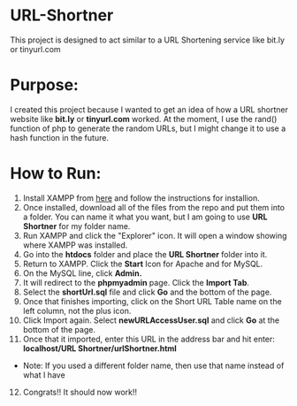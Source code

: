 # URL-Shortner
This project is designed to act similar to a URL Shortening service like bit.ly or tinyurl.com

# Purpose:
I created this project because I wanted to get an idea of how a URL shortner website like **bit.ly** or **tinyurl.com** worked. At the moment, I use the rand() function of php to generate the random URLs, but I might change it to use a hash function in the future.
# How to Run:
1. Install XAMPP from <a href="https://www.apachefriends.org/index.html">here</a> and follow the instructions for installion.
2. Once installed, download all of the files from the repo and put them into a folder. You can name it what you want, but I am going to use **URL Shortner** for my folder name.
3. Run XAMPP and click the "Explorer" icon. It will open a window showing where XAMPP was installed.
4. Go into the **htdocs** folder and place the **URL Shortner** folder into it.
5. Return to XAMPP. Click the **Start** Icon for Apache and for MySQL.
6. On the MySQL line, click **Admin.**
7. It will redirect to the **phpmyadmin** page. Click the **Import Tab**.
8. Select the **shortUrl.sql** file and click **Go** and the bottom of the page.
9. Once that finishes importing, click on the Short URL Table name on the left column, not the plus icon.
10. Click Import again. Select **newURLAccessUser.sql** and click **Go** at the bottom of the page.
11. Once that it imported, enter this URL in the address bar and hit enter: **localhost/URL Shortner/urlShortner.html**
  - Note: If you used a different folder name, then use that name instead of what I have
12. Congrats!! It should now work!!

